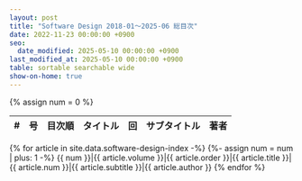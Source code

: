 ```yaml
---
layout: post
title: "Software Design 2018-01～2025-06 総目次"
date: 2022-11-23 00:00:00 +0900
seo:
  date_modified: 2025-05-10 00:00:00 +0900
last_modified_at: 2025-05-10 00:00:00 +0900
table: sortable searchable wide
show-on-home: true
---
```


{% assign num = 0 %}

\#|号|目次順|タイトル|回|サブタイトル|著者
-:|-|-:|-|-|-|-
{% for article in site.data.software-design-index -%}
{%- assign num = num | plus: 1 -%}
{{ num }}|<span>{{ article.volume }}</span>|{{ article.order }}|{{ article.title }}|{{ article.num }}|{{ article.subtitle }}|{{ article.author }}
{% endfor %}
